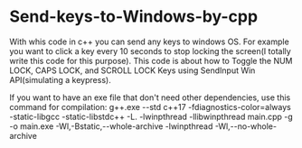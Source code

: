# Send-keys-to-Windows-by-cpp

With whis code in c++ you can send any keys to windows OS. For example you want to click a key every 10 seconds to stop locking the screen(I totally write this code for this purpose). 
This code is about how to Toggle the NUM LOCK, CAPS LOCK, and SCROLL LOCK Keys using SendInput Win API(simulating a keypress).

If you want to have an exe file that don't need other dependencies, use this command for compilation: g++.exe --std c++17 -fdiagnostics-color=always -static-libgcc -static-libstdc++ -L. -lwinpthread -llibwinpthread  main.cpp -g -o main.exe -Wl,-Bstatic,--whole-archive -lwinpthread -Wl,--no-whole-archive

